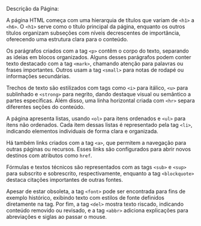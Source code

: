Descrição da Página:

A página HTML começa com uma hierarquia de títulos que variam de `<h1>` a `<h6>`. O `<h1>` serve como o título principal da página, enquanto os outros títulos organizam subseções com níveis decrescentes de importância, oferecendo uma estrutura clara para o conteúdo.

Os parágrafos criados com a tag `<p>` contêm o corpo do texto, separando as ideias em blocos organizados. Alguns desses parágrafos podem conter texto destacado com a tag `<mark>`, chamando atenção para palavras ou frases importantes. Outros usam a tag `<small>` para notas de rodapé ou informações secundárias.

Trechos de texto são estilizados com tags como `<i>` para itálico, `<u>` para sublinhado e `<strong>` para negrito, dando destaque visual ou semântico a partes específicas. Além disso, uma linha horizontal criada com `<hr>` separa diferentes seções do conteúdo.

A página apresenta listas, usando `<ol>` para itens ordenados e `<ul>` para itens não ordenados. Cada item dessas listas é representado pela tag `<li>`, indicando elementos individuais de forma clara e organizada.

Há também links criados com a tag `<a>`, que permitem a navegação para outras páginas ou recursos. Esses links são configurados para abrir novos destinos com atributos como `href`.

Fórmulas e textos técnicos são representados com as tags `<sub>` e `<sup>` para subscrito e sobrescrito, respectivamente, enquanto a tag `<blockquote>` destaca citações importantes de outras fontes.

Apesar de estar obsoleta, a tag `<font>` pode ser encontrada para fins de exemplo histórico, exibindo texto com estilos de fonte definidos diretamente na tag. Por fim, a tag `<del>` mostra texto riscado, indicando conteúdo removido ou revisado, e a tag `<abbr>` adiciona explicações para abreviações e siglas ao passar o mouse.
